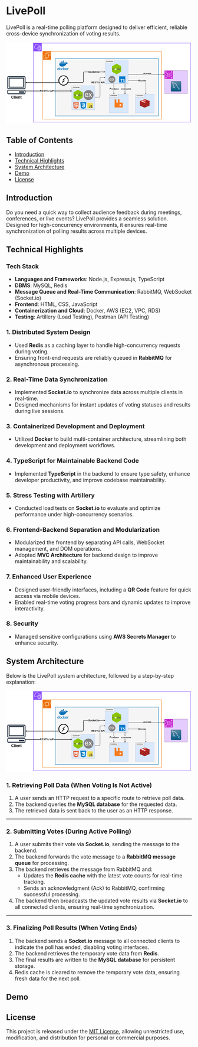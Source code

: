 # LivePoll

LivePoll is a real-time polling platform designed to deliver efficient, reliable cross-device synchronization of voting results.

![System Architecture](assets/images/system-architecture.png)


## Table of Contents
- [Introduction](#introduction)
- [Technical Highlights](#technical-highlights)
- [System Architecture](#system-architecture)
- [Demo](#demo)
- [License](#license)

## Introduction

Do you need a quick way to collect audience feedback during meetings, conferences, or live events? LivePoll provides a seamless solution. Designed for high-concurrency environments, it ensures real-time synchronization of polling results across multiple devices.

## Technical Highlights

### Tech Stack

-   **Languages and Frameworks**: Node.js, Express.js, TypeScript
-   **DBMS**: MySQL, Redis
-   **Message Queue and Real-Time Communication**: RabbitMQ, WebSocket (Socket.io)
-   **Frontend**: HTML, CSS, JavaScript
-   **Containerization and Cloud**: Docker, AWS (EC2, VPC, RDS)
-   **Testing**: Artillery (Load Testing), Postman (API Testing)

### **1. Distributed System Design**

-   Used  **Redis**  as a caching layer to handle high-concurrency requests during voting.
-   Ensuring front-end requests are reliably queued in **RabbitMQ** for asynchronous processing.

### **2. Real-Time Data Synchronization**

-   Implemented  **Socket.io**  to synchronize data across multiple clients in real-time.
-   Designed mechanisms for instant updates of voting statuses and results during live sessions.

### **3. Containerized Development and Deployment**

-   Utilized  **Docker**  to build multi-container architecture, streamlining both development and deployment workflows.

### **4. TypeScript for Maintainable Backend Code**

-   Implemented  **TypeScript**  in the backend to ensure type safety, enhance developer productivity, and improve codebase maintainability.

### **5. Stress Testing with Artillery**

-   Conducted load tests on  **Socket.io**  to evaluate and optimize performance under high-concurrency scenarios.

### **6. Frontend-Backend Separation and Modularization**

-   Modularized the frontend by separating API calls, WebSocket management, and DOM operations.
-   Adopted  **MVC Architecture**  for backend design to improve maintainability and scalability.

### **7. Enhanced User Experience**

-   Designed user-friendly interfaces, including a  **QR Code**  feature for quick access via mobile devices.
-   Enabled real-time voting progress bars and dynamic updates to improve interactivity.

### **8. Security**

-   Managed sensitive configurations using  **AWS Secrets Manager**  to enhance security.


## System Architecture


Below is the LivePoll system architecture, followed by a step-by-step explanation:  

![System Architecture](assets/images/system-architecture.png)


### **1. Retrieving Poll Data (When Voting Is Not Active)**

1. A user sends an HTTP request to a specific route to retrieve poll data.
2. The backend queries the **MySQL database** for the requested data.
3. The retrieved data is sent back to the user as an HTTP response. 

---

### **2. Submitting Votes (During Active Polling)**

1. A user submits their vote via **Socket.io**, sending the message to the backend.
2. The backend forwards the vote message to a **RabbitMQ message queue** for processing.
3. The backend  retrieves the message from RabbitMQ and:
   - Updates the **Redis cache** with the latest vote counts for real-time tracking.
   - Sends an acknowledgment (Ack) to RabbitMQ, confirming successful processing.
4. The backend then broadcasts the updated vote results via **Socket.io** to all connected clients, ensuring real-time synchronization.

---

### **3. Finalizing Poll Results (When Voting Ends)**

1. The backend sends a **Socket.io** message to all connected clients to indicate the poll has ended, disabling voting interfaces.
2. The backend retrieves the temporary vote data from **Redis**.
3. The final results are written to the **MySQL database** for persistent storage.
4. Redis cache is cleared to remove the temporary vote data, ensuring fresh data for the next poll.


## Demo

## License

This project is released under the [MIT License](https://choosealicense.com/licenses/mit/), allowing unrestricted use, modification, and distribution for personal or commercial purposes.

